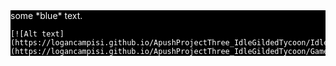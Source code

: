 <div style="background-color: black; color: white;>
<span style="color:blue">some *blue* text</span>.



    
    [![Alt text](https://logancampisi.github.io/ApushProjectThree_IdleGildedTycoon/IdleGildedTycoon.png)](https://logancampisi.github.io/ApushProjectThree_IdleGildedTycoon/Game.html)



